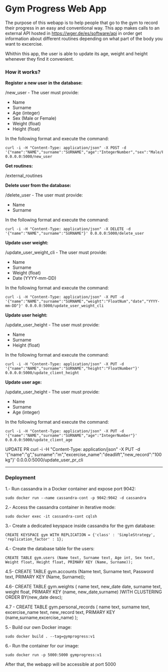 # Gym Progress Web App

The purpose of this webapp is to help people that go to the gym to record their progress in an easy and conventional way. This app makes calls to an external API hosted in https://wger.de/es/software/api in order get information about different routines depending on what part of the body you want to excercise.

Whithin this app, the user is able to update its age, weight and height whenever they find it convenient.


### How it works?

<b>Register a new user in the database:</b>

/new_user - 
 The user must provide:
 * Name
 * Surname
 * Age (integer)
 * Sex (Male or Female)
 * Weight (float)
 * Height (float)

In the following format and execute the command:

```
curl -i -H "Content-Type: application/json" -X POST -d '{"name":"NAME","surname":"SURNAME","age":"IntegerNumber","sex":"Male/Female","weight":"FloatNumber","height":"FloatNumber"}' 0.0.0.0:5000/new_user
```

<b>Get routines:</b>

/external_routines

<b>Delete user from the database:</b>

/delete_user - 
 The user must provide:
 * Name
 * Surname

In the following format and execute the command:

```
curl -i -H "Content-Type: application/json" -X DELETE -d '{"name":"NAME","surname":"SURNAME"}' 0.0.0.0:5000/delete_user
```

<b>Update user weight:</b>

/update_user_weight_cli - 
 The user must provide:
 * Name
 * Surname
 * Weight (float)
 * Date (YYYY-mm-DD)

In the following format and execute the command:

```
curl -i -H "Content-Type: application/json" -X PUT -d '{"name":"NAME","surname":"SURNAME","weight":"FloatNum","date","YYYY-mm-DD"}' 0.0.0.0:5000/update_user_weight_cli
```

<b>Update user height:</b>

/update_user_height - 
 The user must provide:
 * Name
 * Surname
 * Height (float)

In the following format and execute the command:

```
curl -i -H "Content-Type: application/json" -X PUT -d '{"name":"NAME","surname":"SURNAME","height":"FloatNumber"}' 0.0.0.0:5000/update_client_height
```

<b>Update user age:</b>

/update_user_height - 
 The user must provide:
 * Name
 * Surname
 * Age (integer)

In the following format and execute the command:

```
curl -i -H "Content-Type: application/json" -X PUT -d '{"name":"NAME","surname":"SURNAME","age":"IntegerNumber"}' 0.0.0.0:5000/update_client_age
```

UPDATE PR 
curl -i -H "Content-Type: application/json" -X PUT -d '{"name":"g","surname":"m","excercise_name":"deadlift","new_record":"100 kg"}' 0.0.0.0:5000/update_user_pr_cli


- - - -

### Deployment
1.- Run cassandra in a Docker container and expose port 9042:
```
sudo docker run --name cassandra-cont -p 9042:9042 -d cassandra
```

2.- Access the cassandra container in iterative mode:
```
sudo docker exec -it cassandra-cont cqlsh
```

3.- Create a dedicated keyspace inside cassandra for the gym database:

```
CREATE KEYSPACE gym WITH REPLICATION = {'class' : 'SimpleStrategy', 'replication_factor' : 1};
```

4.- Create the database table for the users:
```
CREATE TABLE gym.users (Name text, Surname text, Age int, Sex text, Weight float, Height float, PRIMARY KEY (Name, Surname));
```
4.5- 
CREATE TABLE gym.accounts (Name text, Surname text, Password text, PRIMARY KEY (Name, Surname));

4.6- 
CREATE TABLE gym.weights (
    name text,
    new_date date,
    surname text,
    weight float,
    PRIMARY KEY (name, new_date,surname)
)WITH CLUSTERING ORDER BY(new_date desc);

4.7 -
CREATE TABLE gym.personal_records (
    name text,
    surname text,
    excercise_name text,
    new_record text,
    PRIMARY KEY (name,surname,excercise_name)
);

5.- Build our own Docker image:
```
sudo docker build . --tag=gymprogress:v1
```

6.- Run the container for our image:
```
sudo docker run -p 5000:5000 gymprogress:v1
```

After that, the webapp will be accessible at port 5000